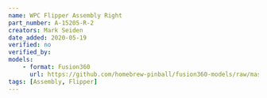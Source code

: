 ```yaml
---
name: WPC Flipper Assembly Right
part_number: A-15205-R-2
creators: Mark Seiden
date_added: 2020-05-19
verified: no
verified_by:
models: 
    - format: Fusion360
      url: https://github.com/homebrew-pinball/fusion360-models/raw/master/flippers/WPC%20Flipper%20Assembly%20Right%20A-15205-R-2.f3d
tags: [Assembly, Flipper]
---
```


